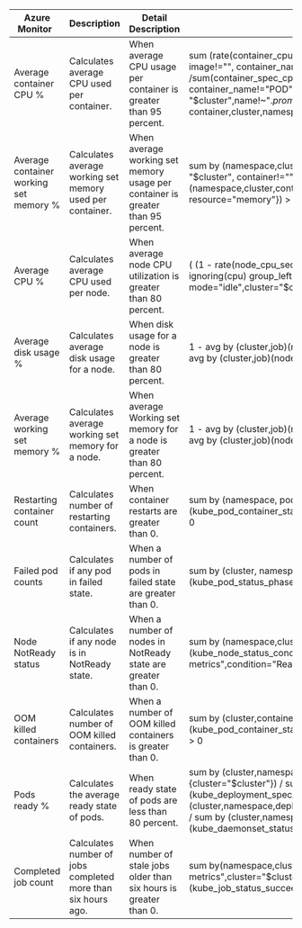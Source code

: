 | Azure Monitor                          | Description                                                  | Detail Description                                                              | Default alert queries                                                                                                                                                                                                                                                                                                                                                                                                                               |
|----------------------------------------|--------------------------------------------------------------|---------------------------------------------------------------------------------|-----------------------------------------------------------------------------------------------------------------------------------------------------------------------------------------------------------------------------------------------------------------------------------------------------------------------------------------------------------------------------------------------------------------------------------------------------|
| Average container CPU %                | Calculates average CPU used per container.                   | When average CPU usage per container is greater than 95 percent.                | sum (rate(container_cpu_usage_seconds_total{cluster = "$cluster",name!~".*prometheus.*", image!="", container_name!="POD"}[5m])) by (pod_name, container,cluster,namespace) /sum(container_spec_cpu_quota{cluster = "$cluster",name!~".*prometheus.*", image!="", container_name!="POD"}/container_spec_cpu_period{cluster = "$cluster",name!~".*prometheus.*", image!="", container_name!="POD"}) by (pod_name, container,cluster,namespace) >.95  |
| Average container working set memory % | Calculates average working set memory used per container.    | When average working set memory usage per container is greater than 95 percent. | sum by (namespace,cluster,container) (container_memory_working_set_bytes{cluster = "$cluster", container!="", image!="", container_name!="POD"}) / sum by (namespace,cluster,container) (kube_pod_container_resource_limits{cluster = "$cluster", resource="memory"})  > .95                                                                                                                                                                        |
| Average CPU %                          | Calculates average CPU used per node.                        | When average node CPU utilization is greater than 80 percent.                   | ( (1 - rate(node_cpu_seconds_total{job="node", mode="idle",cluster="$cluster"}[5m]) ) / ignoring(cpu) group_left  count without (cpu)( node_cpu_seconds_total{job="node", mode="idle",cluster="$cluster"}) )> .8                                                                                                                                                                                                                                    |
| Average disk usage %                   | Calculates average disk usage for a node.                    | When disk usage for a node is greater than 80 percent.                          | 1 - avg by (cluster,job)(node_memory_MemAvailable_bytes{job="node",cluster="$cluster"})/  avg by (cluster,job)(node_memory_MemTotal_bytes{job="node",cluster="$cluster"}) > .8                                                                                                                                                                                                                                                                      |
| Average working set memory %           | Calculates average working set memory for a node.            | When average Working set memory for a node is greater than 80 percent.          | 1 - avg by (cluster,job)(node_memory_MemAvailable_bytes{job="node",cluster="$cluster"})/ avg by (cluster,job)(node_memory_MemTotal_bytes{job="node",cluster="$cluster"}) > .8                                                                                                                                                                                                                                                                       |
| Restarting container count             | Calculates number of restarting containers.                  | When container restarts are greater than 0.                                     | sum by (namespace, pod, container, cluster) (kube_pod_container_status_restarts_total{job="kube-state-metrics", cluster= "$cluster"}) > 0                                                                                                                                                                                                                                                                                                           |
| Failed pod counts                      | Calculates if any pod in failed state.                       | When a number of pods in failed state are greater than 0.                       | sum by (cluster, namespace, pod) (kube_pod_status_phase{cluster="$cluster",phase="failed"}) > 0                                                                                                                                                                                                                                                                                                                                                     |
| Node NotReady status                   | Calculates if any node is in NotReady state.                 | When a number of nodes in NotReady state are greater than 0.                    | sum by (namespace,cluster,node)(kube_node_status_condition{cluster="$cluster",job="kube-state-metrics",condition="Ready",status!="true", node!=""}) > 0                                                                                                                                                                                                                                                                                             |
| OOM killed containers                  | Calculates number of OOM killed containers.                  | When a number of OOM killed containers is greater than 0.                       | sum by (cluster,container,namespace)(kube_pod_container_status_last_terminated_reason{reason="OOMKilled",cluster="$cluster"})  > 0                                                                                                                                                                                                                                                                                                                  |
| Pods ready %                           | Calculates the average ready state of pods.                  | When ready state of pods are less than 80 percent.                              | sum by (cluster,namespace,deployment)(kube_deployment_status_replicas_ready {cluster="$cluster"}) / sum by (cluster,namespace,deployment)(kube_deployment_spec_replicas {cluster="$cluster"}) <.8 or sum by (cluster,namespace,deployment)(kube_daemonset_status_number_ready{cluster="$cluster"}) / sum by (cluster,namespace,deployment)(kube_daemonset_status_desired_number_scheduled{cluster="$cluster"}) <.8                                  |
| Completed job count                    | Calculates number of jobs completed more than six hours ago. | When number of stale jobs older than six hours is greater than 0.               | sum by(namespace,cluster)(kube_job_spec_completions{job="kube-state-metrics",cluster="$cluster"}) - sum by(namespace,cluster)(kube_job_status_succeeded{job="kube-state-metrics",cluster="$cluster"})  > 0                                                                                                                                                                                                                                          |
